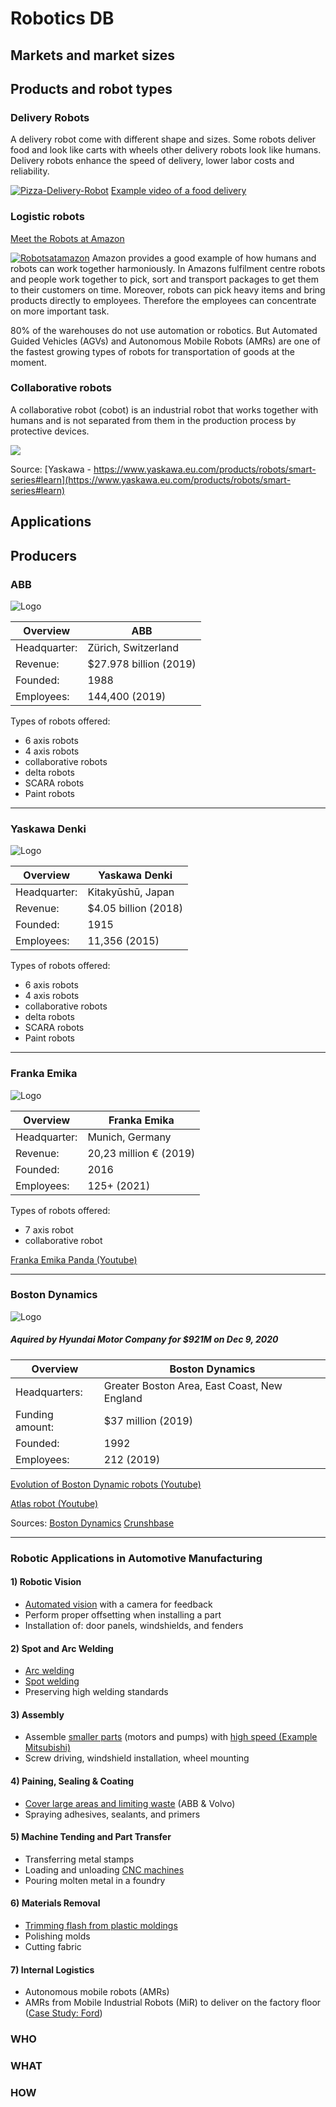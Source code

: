 # Robotics DB

## Markets and market sizes

## Products and robot types

### Delivery Robots 
A delivery robot come with different shape and sizes. Some robots deliver food and look like carts with wheels other delivery robots look like humans. 
Delivery robots enhance the speed of delivery, lower labor costs and reliability. 

<a href="https://ibb.co/k3Z01rf"><img src="https://i.ibb.co/xmZGHc0/Pizza-Delivery-Robot.jpg" alt="Pizza-Delivery-Robot" border="0"></a>
	[Example video of a food delivery](https://www.youtube.com/watch?v=13jqscTESNM)

### Logistic robots 
[Meet the Robots at Amazon](https://www.youtube.com/watchv=HSA5Bq-1fU4)

<a href="https://ibb.co/qD2kc93"><img src="https://i.ibb.co/D1j5vkH/Robotsatamazon.jpg" alt="Robotsatamazon" border="0"></a>
Amazon provides a good example of how humans and robots can work together harmoniously. In Amazons fulfilment centre robots and people work together to pick, sort and transport packages to get them to their customers on time. Moreover, robots can pick heavy items and bring products directly to employees. Therefore the employees can concentrate on more important task. 

80% of the warehouses do not use automation or robotics. But Automated Guided Vehicles (AGVs) and Autonomous Mobile Robots (AMRs) are one of the fastest growing types of robots for transportation of goods at the moment. 

### Collaborative robots
A collaborative robot (cobot) is an industrial robot that works together with humans and is not separated from them in the production process by protective devices.

![](https://www.yaskawa.eu.com/Global%20Assets/Pictures/Products/Robotics/smartseries/Fenceless%20Production.JPG)

Source: [Yaskawa - https://www.yaskawa.eu.com/products/robots/smart-series#learn](https://www.yaskawa.eu.com/products/robots/smart-series#learn)

## Applications



## Producers

### ABB

![Logo](https://upload.wikimedia.org/wikipedia/commons/thumb/0/00/ABB_logo.svg/150px-ABB_logo.svg.png)

| Overview    | ABB 
| ----------- | -----------
| Headquarter:| Zürich, Switzerland       
| Revenue:    | $27.978 billion (2019)
| Founded:    | 1988
| Employees:  | 144,400 (2019)

Types of robots offered: 
* 6 axis robots
* 4 axis robots
* collaborative robots
* delta robots
* SCARA robots
* Paint robots

---
### Yaskawa Denki

![Logo](https://upload.wikimedia.org/wikipedia/commons/thumb/7/7b/Yaskawa_logo.svg/200px-Yaskawa_logo.svg.png)

| Overview    | Yaskawa Denki 
| ----------- | -----------
| Headquarter:| Kitakyūshū, Japan     
| Revenue:    | $4.05 billion (2018)
| Founded:    | 1915
| Employees:  | 11,356 (2015)

Types of robots offered:
* 6 axis robots
* 4 axis robots
* collaborative robots
* delta robots
* SCARA robots
* Paint robots
---
### Franka Emika
![Logo](https://www.franka.de/_nuxt/img/franka-emika-logo-small-blk.982c6ea.svg)

| Overview    | Franka Emika 
| ----------- | -----------
| Headquarter:| Munich, Germany     
| Revenue:    | 20,23 million € (2019)
| Founded:    | 2016
| Employees:  | 125+ (2021)

Types of robots offered:
* 7 axis robot
* collaborative robot

[Franka Emika Panda (Youtube)](https://www.youtube.com/watch?v=bXo68UFNyhk)

---
### Boston Dynamics
![Logo](https://upload.wikimedia.org/wikipedia/de/thumb/1/1f/Boston_Dynamics_Logo_2008.svg/250px-Boston_Dynamics_Logo_2008.svg.png)
##### Aquired by Hyundai Motor Company for $921M on Dec 9, 2020

| Overview    | Boston Dynamics 
| ----------- | -----------
| Headquarters:| Greater Boston Area, East Coast, New England
| Funding amount:    | $37 million (2019)
| Founded:    | 1992
| Employees:  | 212 (2019)

[Evolution of Boston Dynamic robots (Youtube)](https://www.youtube.com/watch?v=D_Vc_yDvU24)

[Atlas robot (Youtube)](https://www.youtube.com/watch?v=tF4DML7FIWk)

Sources:
[Boston Dynamics](https://www.bostondynamics.com/)
[Crunshbase](https://www.crunchbase.com/organization/boston-dynamics)

---
### Robotic Applications in Automotive Manufacturing

#### 1) Robotic Vision

- [Automated vision](https://www.roboticstomorrow.com/article/2014/07/automated-vision-inspection-and-parts-traceability-in-automotive-assembly-process/4410/) with a camera for feedback
- Perform proper offsetting when installing a part
- Installation of: door panels, windshields, and fenders

#### 2) Spot and Arc Welding

- [Arc welding](https://www.youtube.com/watch?v=HUU3HdxOqZs)
- [Spot welding](https://www.youtube.com/watch?v=v5wcRRdkrsU)
- Preserving high welding standards 

#### 3) Assembly

- Assemble [smaller parts](https://www.automate.org/industry-insights/small-assembly-robots-with-big-gains) (motors and pumps) with [high speed (Example Mitsubishi)](https://www.youtube.com/watch?v=Hp3rN6_AS8k) 
- Screw driving, windshield installation, wheel mounting

#### 4) Paining, Sealing & Coating

- [Cover large areas and limiting waste](https://www.youtube.com/watch?v=97KLjusbP2Y) (ABB & Volvo)
- Spraying adhesives, sealants, and primers

#### 5) Machine Tending and Part Transfer

- Transferring metal stamps
- Loading and unloading [CNC machines](https://meshautomationinc.com/robotic-machine-tending/cnc-load-and-unload/)
- Pouring molten metal in a foundry

#### 6) Materials Removal

- [Trimming flash from plastic moldings](https://www.youtube.com/watch?v=QvPZhCkR3SU)
- Polishing molds
- Cutting fabric

#### 7) Internal Logistics

- Autonomous mobile robots (AMRs)
- AMRs from Mobile Industrial Robots (MiR) to deliver on the factory floor ([Case Study: Ford](https://www.roboticsbusinessreview.com/case_studies/case-study-why-ford-deployed-amrs-to-automate-spanish-factory/))


### WHO

### WHAT

### HOW
